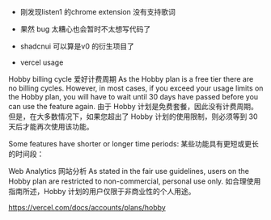 * 刚发现listen1 的chrome extension 没有支持歌词
* 果然 bug 太糟心也会暂时不太想写代码了
* shadcnui 可以算是v0 的衍生项目了

* vercel usage

Hobby billing cycle 爱好计费周期
As the Hobby plan is a free tier there are no billing cycles. However, in most cases, if you exceed your usage limits on the Hobby plan, you will have to wait until 30 days have passed before you can use the feature again.
由于 Hobby 计划是免费套餐，因此没有计费周期。但是，在大多数情况下，如果您超出了 Hobby 计划的使用限制，则必须等到 30 天后才能再次使用该功能。

Some features have shorter or longer time periods:
某些功能具有更短或更长的时间段：

Web Analytics 网站分析
As stated in the fair use guidelines, users on the Hobby plan are restricted to non-commercial, personal use only.
如合理使用指南所述，Hobby 计划的用户仅限于非商业性的个人用途。

https://vercel.com/docs/accounts/plans/hobby
